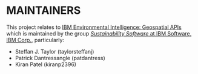 # MAINTAINERS

This project relates to [IBM Environmental Intelligence: Geospatial APIs](https://www.ibm.com/products/environmental-intelligence) which is maintained by the group [*Sustainability Software* at IBM Software, IBM Corp.](https://www.ibm.com/sustainability), particularly:
- Steffan J. Taylor (taylorsteffanj)
- Patrick Dantressangle (patdantress)
- Kiran Patel (kiranp2396)
